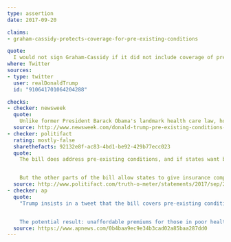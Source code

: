 ```yaml
---
type: assertion
date: 2017-09-20

claims:
- graham-cassidy-protects-coverage-for-pre-existing-conditions

quote:
  I would not sign Graham-Cassidy if it did not include coverage of pre-existing conditions. It does! A great Bill. Repeal & Replace.
where: Twitter
sources:
- type: twitter
  user: realDonaldTrump
  id: "910641701064204288"

checks:
- checker: newsweek
  quote:
    Unlike former President Barack Obama's landmark health care law, however, the new Republican bill would not guarantee coverage for people living with pre-existing conditions.
  source: http://www.newsweek.com/donald-trump-pre-existing-conditions-health-care-graham-cassidy-false-669001
- checker: politifact
  rating: mostly-false
  sharethefacts: 92132e8f-ac83-4bd1-be92-429b77ecc023
  quote:
    The bill does address pre-existing conditions, and if states want billions of dollars in federal aid, they must show they intend to keep coverage accessible and affordable.


    But the other parts of the bill allow states to give insurance companies a free hand in charging those people higher premiums. Professors who study the U.S. health care system said the bill’s language protecting people with pre-existing conditions is vague and subject to broad interpretation.
  source: http://www.politifact.com/truth-o-meter/statements/2017/sep/21/donald-trump/trumps-misleading-claim-pre-existing-protections/
- checker: ap
  quote:
    "Trump insists in a tweet that the bill covers pre-existing conditions, a point also made by Cassidy, a sponsor of the legislation. But there’s a catch. It allows states to get a waiver from “Obamacare” requirements that insurers charge the same to people with health problems as they do to healthy people.


    The potential result: unaffordable premiums for those in poor health."
  source: https://www.apnews.com/0b4baa9ec9e34b3cad02a85baa287dd0
---
```


